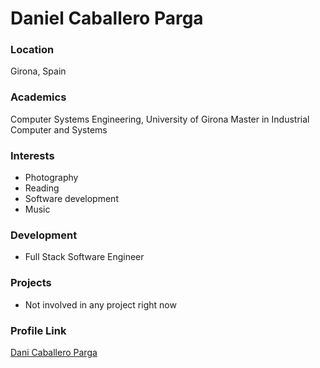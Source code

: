 # Daniel Caballero Parga

### Location

Girona, Spain

### Academics

Computer Systems Engineering, University of Girona
Master in Industrial Computer and Systems

### Interests

- Photography
- Reading
- Software development
- Music

### Development

- Full Stack Software Engineer

### Projects

- Not involved in any project right now

### Profile Link

[Dani Caballero Parga](https://github.com/dcparga)
